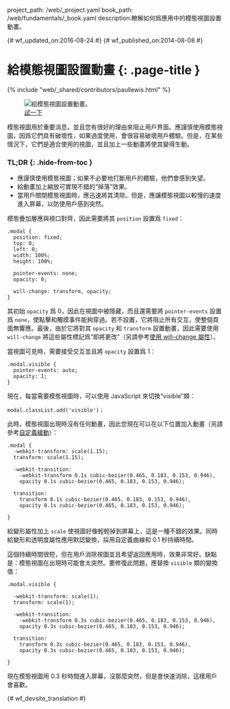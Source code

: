 project_path: /web/_project.yaml
book_path: /web/fundamentals/_book.yaml
description:瞭解如何爲應用中的模態視圖設置動畫。

{# wf_updated_on:2016-08-24 #}
{# wf_published_on:2014-08-08 #}

# 給模態視圖設置動畫 {: .page-title }

{% include "web/_shared/contributors/paullewis.html" %}

<div class="attempt-right">
  <figure>
    <img src="images/dont-press.gif" alt="給模態視圖設置動畫。" />
    <figcaption>
      <a href="https://googlesamples.github.io/web-fundamentals/fundamentals/design-and-ux/animations/modal-view-animation.html" target="_blank" class="external">試一下</a>
    </figcaption>
  </figure>
</div>

模態視圖用於重要消息，並且您有很好的理由來阻止用戶界面。應謹慎使用模態視圖，因爲它們具有破壞性，如果過度使用，會很容易破壞用戶體驗。但是，在某些情況下，它們是適合使用的視圖，並且加上一些動畫將使其變得生動。

### TL;DR {: .hide-from-toc }
* 應謹慎使用模態視圖；如果不必要地打斷用戶的體驗，他們會感到失望。
* 給動畫加上縮放可實現不錯的“掉落”效果。
* 當用戶關閉模態視圖時，應迅速將其清除。但是，應讓模態視圖以較慢的速度進入屏幕，以防使用戶感到突然。

<div class="clearfix"></div>

模態疊加層應與視口對齊，因此需要將其 `position` 設置爲 `fixed`：


    .modal {
      position: fixed;
      top: 0;
      left: 0;
      width: 100%;
      height: 100%;
    
      pointer-events: none;
      opacity: 0;
    
      will-change: transform, opacity;
    }
    

其初始 `opacity` 爲 0，因此在視圖中被隱藏，而且還需要將 `pointer-events` 設置爲 `none`，使點擊和觸摸事件能夠穿過。若不設置，它將阻止所有交互，使整個頁面無響應。最後，由於它將對其 `opacity` 和 `transform` 設置動畫，因此需要使用 `will-change` 將這些屬性標記爲“即將更改”（另請參考[使用 will-change 屬性](animations-and-performance#using-the-will-change-property)）。

當視圖可見時，需要接受交互並且將 `opacity` 設置爲 1：


    .modal.visible {
      pointer-events: auto;
      opacity: 1;
    }
    

現在，每當需要模態視圖時，可以使用 JavaScript 來切換“visible”類：


    modal.classList.add('visible')；
    

此時，模態視圖出現時沒有任何動畫，因此您現在可以在以下位置加入動畫（另請參考[自定義緩動](custom-easing)）：



    .modal {
      -webkit-transform: scale(1.15);
      transform: scale(1.15);
    
      -webkit-transition:
        -webkit-transform 0.1s cubic-bezier(0.465, 0.183, 0.153, 0.946),
        opacity 0.1s cubic-bezier(0.465, 0.183, 0.153, 0.946);
    
      transition:
        transform 0.1s cubic-bezier(0.465, 0.183, 0.153, 0.946),
        opacity 0.1s cubic-bezier(0.465, 0.183, 0.153, 0.946);
    
    }
    

給變形屬性加上 `scale` 使視圖好像輕輕掉到屏幕上，這是一種不錯的效果。同時給變形和透明度屬性應用默認變換，採用自定義曲線和 0.1 秒持續時間。

這個持續時間很短，但在用戶消除視圖並且希望返回應用時，效果非常好。缺點是：模態視圖在出現時可能會太突然。要修復此問題，應替換 `visible` 類的變換值：


    .modal.visible {
    
      -webkit-transform: scale(1);
      transform: scale(1);
    
      -webkit-transition:
        -webkit-transform 0.3s cubic-bezier(0.465, 0.183, 0.153, 0.946),
        opacity 0.3s cubic-bezier(0.465, 0.183, 0.153, 0.946);
    
      transition:
        transform 0.3s cubic-bezier(0.465, 0.183, 0.153, 0.946),
        opacity 0.3s cubic-bezier(0.465, 0.183, 0.153, 0.946);
    
    }
    

現在模態視圖用 0.3 秒時間進入屏幕，沒那麼突然，但是會快速消除，這樣用戶會喜歡。





{# wf_devsite_translation #}
